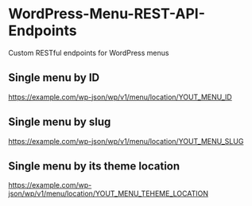 # WordPress-Menu-REST-API-Endpoints
Custom RESTful endpoints for WordPress menus

## Single menu by ID
https://example.com/wp-json/wp/v1/menu/location/YOUT_MENU_ID

## Single menu by slug
https://example.com/wp-json/wp/v1/menu/location/YOUT_MENU_SLUG

## Single menu by its theme location
https://example.com/wp-json/wp/v1/menu/location/YOUT_MENU_TEHEME_LOCATION
